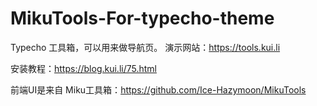 # MikuTools-For-typecho-theme
Typecho 工具箱，可以用来做导航页。
演示网站：https://tools.kui.li

安装教程：https://blog.kui.li/75.html

前端UI是来自 Miku工具箱：https://github.com/Ice-Hazymoon/MikuTools
